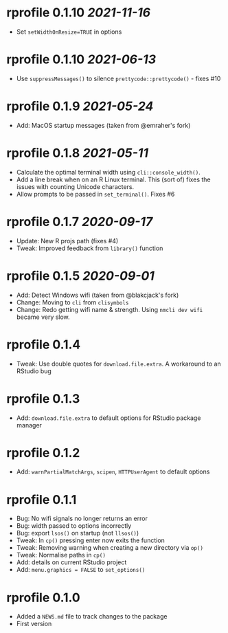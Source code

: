 # rprofile 0.1.10 _2021-11-16_
  * Set `setWidthOnResize=TRUE` in options

# rprofile 0.1.10 _2021-06-13_
  * Use `suppressMessages()` to silence `prettycode::prettycode()` - fixes #10

# rprofile 0.1.9 _2021-05-24_
  * Add: MacOS startup messages (taken from @emraher's fork)
  
# rprofile 0.1.8 _2021-05-11_
  * Calculate the optimal terminal width using `cli::console_width()`. 
  * Add a line break when on an R Linux terminal. This (sort of) fixes the
  issues with counting Unicode characters.
  * Allow prompts to be passed in `set_terminal()`. Fixes #6

# rprofile 0.1.7 _2020-09-17_
  * Update: New R projs path (fixes #4)
  * Tweak: Improved feedback from `library()` function
  
# rprofile 0.1.5 _2020-09-01_
  * Add: Detect Windows wifi (taken from @blakcjack's fork)
  * Change: Moving to `cli` from `clisymbols`
  * Change: Redo getting wifi name & strength.  Using `nmcli dev wifi` became very slow.
  
# rprofile 0.1.4
  * Tweak: Use double quotes for `download.file.extra`. A workaround to an RStudio bug

# rprofile 0.1.3
  * Add: `download.file.extra` to default options for RStudio package manager

# rprofile 0.1.2
  * Add: `warnPartialMatchArgs`, `scipen`, `HTTPUserAgent` to default options
  
# rprofile 0.1.1
  * Bug: No wifi signals no longer returns an error
  * Bug: width passed to options incorrectly
  * Bug: export `lsos()` on startup (not `llsos()`)
  * Tweak: In `cp()` pressing enter now exits the function
  * Tweak: Removing warning when creating a new directory via `op()`
  * Tweak: Normalise paths in `cp()`
  * Add: details on current RStudio project
  * Add: `menu.graphics = FALSE` to `set_options()`
 
# rprofile 0.1.0
  * Added a `NEWS.md` file to track changes to the package
  * First version
